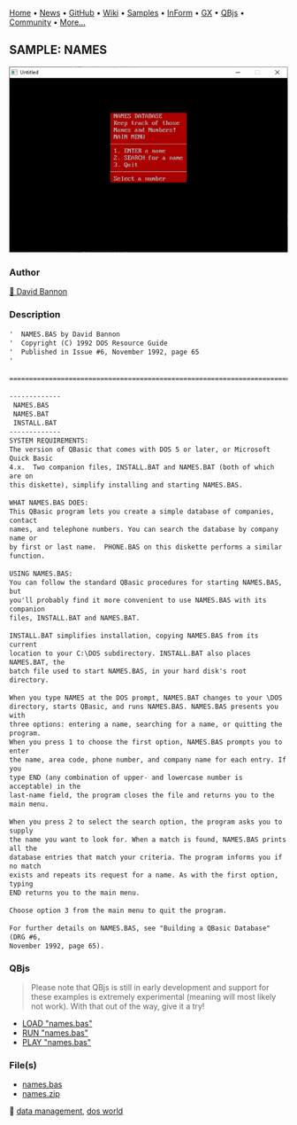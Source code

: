 [Home](https://qb64.com) • [News](../../news.md) • [GitHub](https://github.com/QB64Official/qb64) • [Wiki](https://github.com/QB64Official/qb64/wiki) • [Samples](../../samples.md) • [InForm](../../inform.md) • [GX](../../gx.md) • [QBjs](../../qbjs.md) • [Community](../../community.md) • [More...](../../more.md)

## SAMPLE: NAMES

![screenshot.png](img/screenshot.png)

### Author

[🐝 David Bannon](../david-bannon.md) 

### Description

```text
'  NAMES.BAS by David Bannon
'  Copyright (C) 1992 DOS Resource Guide
'  Published in Issue #6, November 1992, page 65
'

==============================================================================

-------------
 NAMES.BAS
 NAMES.BAT
 INSTALL.BAT
-------------
SYSTEM REQUIREMENTS:
The version of QBasic that comes with DOS 5 or later, or Microsoft Quick Basic 
4.x.  Two companion files, INSTALL.BAT and NAMES.BAT (both of which are on 
this diskette), simplify installing and starting NAMES.BAS.

WHAT NAMES.BAS DOES:
This QBasic program lets you create a simple database of companies, contact 
names, and telephone numbers. You can search the database by company name or 
by first or last name.  PHONE.BAS on this diskette performs a similar
function.

USING NAMES.BAS:
You can follow the standard QBasic procedures for starting NAMES.BAS, but 
you'll probably find it more convenient to use NAMES.BAS with its companion 
files, INSTALL.BAT and NAMES.BAT.

INSTALL.BAT simplifies installation, copying NAMES.BAS from its current 
location to your C:\DOS subdirectory. INSTALL.BAT also places NAMES.BAT, the 
batch file used to start NAMES.BAS, in your hard disk's root directory.

When you type NAMES at the DOS prompt, NAMES.BAT changes to your \DOS 
directory, starts QBasic, and runs NAMES.BAS. NAMES.BAS presents you with 
three options: entering a name, searching for a name, or quitting the program. 
When you press 1 to choose the first option, NAMES.BAS prompts you to enter 
the name, area code, phone number, and company name for each entry. If you 
type END (any combination of upper- and lowercase number is acceptable) in the 
last-name field, the program closes the file and returns you to the main menu.

When you press 2 to select the search option, the program asks you to supply 
the name you want to look for. When a match is found, NAMES.BAS prints all the 
database entries that match your criteria. The program informs you if no match 
exists and repeats its request for a name. As with the first option, typing 
END returns you to the main menu.

Choose option 3 from the main menu to quit the program.

For further details on NAMES.BAS, see "Building a QBasic Database" (DRG #6, 
November 1992, page 65).
```

### QBjs

> Please note that QBjs is still in early development and support for these examples is extremely experimental (meaning will most likely not work). With that out of the way, give it a try!

* [LOAD "names.bas"](https://v6p9d9t4.ssl.hwcdn.net/html/5963335/index.html?src=https://qb64.com/samples/names/src/names.bas)
* [RUN "names.bas"](https://v6p9d9t4.ssl.hwcdn.net/html/5963335/index.html?mode=auto&src=https://qb64.com/samples/names/src/names.bas)
* [PLAY "names.bas"](https://v6p9d9t4.ssl.hwcdn.net/html/5963335/index.html?mode=play&src=https://qb64.com/samples/names/src/names.bas)

### File(s)

* [names.bas](src/names.bas)
* [names.zip](src/names.zip)

🔗 [data management](../data-management.md), [dos world](../dos-world.md)
